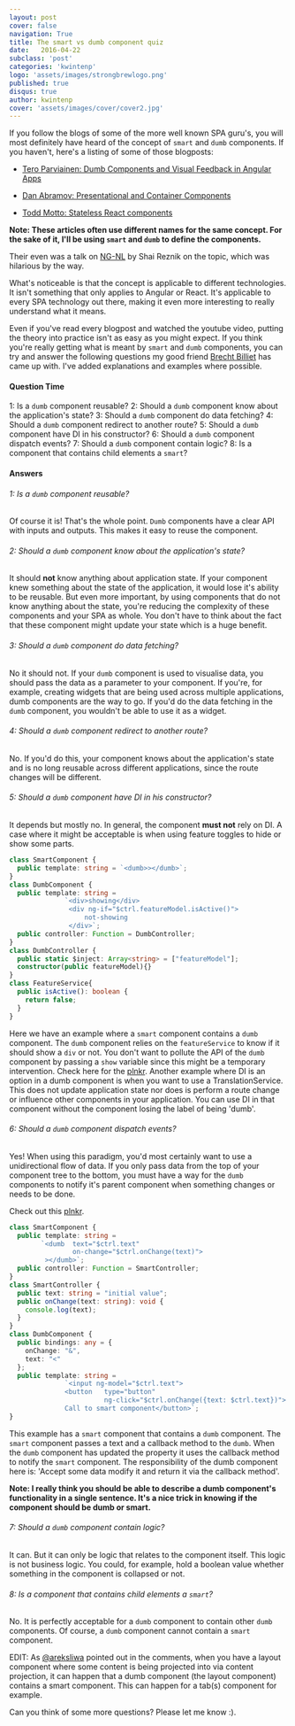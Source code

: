 ```yaml
---
layout: post
cover: false
navigation: True
title: The smart vs dumb component quiz
date:   2016-04-22
subclass: 'post'
categories: 'kwintenp'
logo: 'assets/images/strongbrewlogo.png'
published: true
disqus: true
author: kwintenp
cover: 'assets/images/cover/cover2.jpg'
---
```

If you follow the blogs of some of the more well known SPA guru's, you will most definitely have heard of the concept of `smart` and `dumb` components. If you haven't, here's a listing of some of those blogposts:

- <a href="http://teropa.info/blog/2016/02/22/dumb-components-and-visual-feedback-in-angular-apps.html" target="_blank">Tero Parviainen: Dumb Components and Visual Feedback in Angular Apps</a>

- <a href="https://medium.com/@dan_abramov/smart-and-dumb-components-7ca2f9a7c7d0#.wnlz25kho" target="_blank">Dan Abramov: Presentational and Container Components</a>

- <a href="https://toddmotto.com/stateless-react-components/" target="_blank">Todd Motto: Stateless React components</a>


**Note: These articles often use different names for the same concept. For the sake of it, I'll be using `smart` and `dumb` to define the components.**

Their even was a talk on <a href="https://www.youtube.com/watch?v=WfRmhYgwIho" target="_blank">NG-NL</a> by Shai Reznik on the topic, which was hilarious by the way.

What's noticeable is that the concept is applicable to different technologies. It isn't something that only applies to Angular or React. It's applicable to every SPA technology out there, making it even more interesting to really understand what it means.

Even if you've read every blogpost and watched the youtube video, putting the theory into practice isn't as easy as you might expect. If you think you're really getting what is meant by `smart` and `dumb` components, you can try and answer the following questions my good friend <a href="https://twitter.com/brechtbilliet" target="_blank">Brecht Billiet</a> has came up with. I've added explanations and examples where possible.

#### Question Time
1: Is a `dumb` component reusable?
2: Should a `dumb` component know about the application's state?
3: Should a `dumb` component do data fetching?
4: Should a `dumb` component redirect to another route?
5: Should a `dumb` component have DI in his constructor?
6: Should a `dumb` component dispatch events?
7: Should a `dumb` component contain logic?
8: Is a component that contains child elements a `smart`?

#### Answers

###### 1: Is a `dumb` component reusable?
Of course it is! That's the whole point. `Dumb` components have a clear API with inputs and outputs. This makes it easy to reuse the component.

###### 2: Should a `dumb` component know about the application's state?
It should **not** know anything about application state. If your component knew something about the state of the application, it would lose it's ability to be reusable. But even more important, by using components that do not know anything about the state, you're reducing the complexity of these components and your SPA as whole. You don't have to think about the fact that these component might update your state which is a huge benefit.

###### 3: Should a `dumb` component do data fetching?
No it should not. If your `dumb` component is used to visualise data, you should pass the data as a parameter to your component.
If you're, for example, creating widgets that are being used across multiple applications, dumb components are the way to go. If you'd do the data fetching in the `dumb` component, you wouldn't be able to use it as a widget.

###### 4: Should a `dumb` component redirect to another route?
No. If you'd do this, your component knows about the application's state and is no long reusable across different applications, since the route changes will be different.

###### 5: Should a `dumb` component have DI in his constructor?
It depends but mostly no. In general, the component **must not** rely on DI.
A case where it might be acceptable is when using feature toggles to hide or show some parts.

```typescript
class SmartComponent {
  public template: string = `<dumb>></dumb>`;
}
class DumbComponent {
  public template: string =
              `<div>showing</div>
               <div ng-if="$ctrl.featureModel.isActive()">
                   not-showing
               </div>`;
  public controller: Function = DumbController;
}
class DumbController {
  public static $inject: Array<string> = ["featureModel"];
  constructor(public featureModel){}
}
class FeatureService{
  public isActive(): boolean {
    return false;
  }
}
```
Here we have an example where a `smart` component contains a `dumb` component. The `dumb` component relies on the `featureService` to know if it should show a `div` or not.
You don't want to pollute the API of the `dumb` component by passing a `show` variable since this might be a temporary intervention. Check here for the <a href="http://plnkr.co/edit/Iz6C7F5QAveS60l6y9wB?p=preview" target="_blank">plnkr</a>.
Another example where DI is an option in a dumb component is when you want to use a TranslationService. This does not update application state nor does is perform a route change or influence other components in your application. You can use DI in that component without the component losing the label of being 'dumb'.

###### 6: Should a `dumb` component dispatch events?
Yes! When using this paradigm, you'd most certainly want to use a unidirectional flow of data. If you only pass data from the top of your component tree to the bottom, you must have a way for the `dumb` components to notify it's parent component when something changes or needs to be done.

Check out this <a href="http://plnkr.co/edit/kG60UcrSWzwfRjANRzGT?p=preview" target="_blank">plnkr</a>.

```typescript
class SmartComponent {
  public template: string =
        `<dumb  text="$ctrl.text"
                on-change="$ctrl.onChange(text)">
         ></dumb>`;
  public controller: Function = SmartController;
}
class SmartController {
  public text: string = "initial value";
  public onChange(text: string): void {
    console.log(text);
  }
}
class DumbComponent {
  public bindings: any = {
    onChange: "&",
    text: "<"
  };
  public template: string =
              `<input ng-model="$ctrl.text">
              <button   type="button"
                        ng-click="$ctrl.onChange({text: $ctrl.text})">
              Call to smart component</button>`;
}
```
This example has a `smart` component that contains a `dumb` component. The `smart` component passes a text and a callback method to the `dumb`. When the `dumb` component has updated the property it uses the callback method to notify the `smart` component. The responsibility of the dumb component here is: 'Accept some data modify it and return it via the callback method'.

**Note: I really think you should be able to describe a dumb component's functionality in a single sentence. It's a nice trick in knowing if the component should be dumb or smart.**

###### 7: Should a `dumb` component contain logic?
It can. But it can only be logic that relates to the component itself. This logic is not business logic.
You could, for example, hold a boolean value whether something in the component is collapsed or not.

###### 8: Is a component that contains child elements a `smart`?
No. It is perfectly acceptable for a `dumb` component to contain other `dumb` components. Of course, a `dumb` component cannot contain a `smart` component.

EDIT: As [@areksliwa](https://disqus.com/by/ArekSliwa/) pointed out in the comments, when you have a layout component where some content is being projected into via content projection, it can happen that a dumb component (the layout component) contains a smart component. This can happen for a tab(s) component for example.


Can you think of some more questions? Please let me know :).


